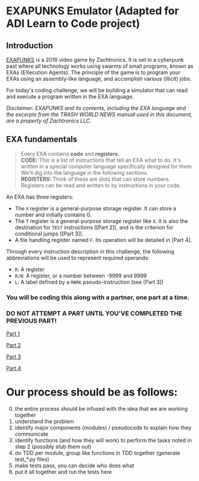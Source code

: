 
# EXAPUNKS Emulator (Adapted for ADI Learn to Code project)

## Introduction

[EXAPUNKS] is a 2018 video game by Zachtronics. It is set in a cyberpunk past
where all technology works using swarms of small programs, known as EXAs
(EXecution Agents). The principle of the game is to program your EXAs using an
assembly-like language, and accomplish various (illicit) jobs. 

For today's coding challenge, we will be building a simulator that can read and
execute a program written in the EXA language.

[EXAPUNKS]: http://www.zachtronics.com/exapunks/

_Disclaimer: EXAPUNKS and its contents, including the EXA language and the
excerpts from the TRASH WORLD NEWS manual used in this document, are a
property of Zachtronics LLC._

## EXA fundamentals

> Every EXA contains **code** and **registers**.  
> **CODE:** This is a list of instructions that tell an EXA what to do. It's
> written in a special computer language specifically designed for them. We'll
> dig into the language in the following sections.   
> **REGISTERS:** Think of these are slots that can store numbers. Registers
> can be read and written to by instructions in your code. 

An EXA has three registers:

* The `X` register is a general-purpose storage register. It can store a
  number and initially contains 0.
* The `T` register is a general-purpose storage register like `X`. It is also
  the destination for `TEST` instructions ([Part 2]), and is the
  criterion for conditional jumps ([Part 3]).
* A file handling register named `F`. Its operation will be detailed in
  [Part 4].

Through every instruction description in this challenge, the following
abbreviations will be used to represent required operands:

* `R`: A register
* `R/N`: A register, or a number between -9999 and 9999
* `L`: A label defined by a `MARK` pseudo-instruction (see [Part 3])

### You will be coding this along with a partner, one part at a time.
### DO NOT ATTEMPT A PART UNTIL YOU'VE COMPLETED THE PREVIOUS PART!

[Part 1](https://github.com/davewadestein/ADI-Learn-to-Code/blob/main/projects/EXAPUNKS/EXAPunks-Part-1.md)

[Part 2](https://github.com/davewadestein/ADI-Learn-to-Code/blob/main/projects/EXAPUNKS/EXAPunks-Part-2.md)

[Part 3](https://github.com/davewadestein/ADI-Learn-to-Code/blob/main/projects/EXAPUNKS/EXAPunks-Part-3.md)

[Part 4](https://github.com/davewadestein/ADI-Learn-to-Code/blob/main/projects/EXAPUNKS/EXAPunks-Part-4.md)

# Our process should be as follows:
0. the entire process should be infused with the idea that we are working together
1. understand the problem
2. identify major components (modules) / pseudocode to explain how they communicate 
3. identify functions (and how they will work) to perform the tasks noted in step 2 (possibly stub them out)
4. do TDD per module, group like functions in TDD together (generate test_*.py files)
5. make tests pass, you can decide who does what
6. put it all together and run the tests here
